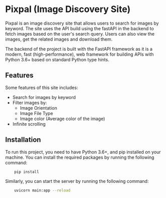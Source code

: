 # Pixpal (Image Discovery Site)

Pixpal is an image discovery site that allows users to search for images by keyword. The site uses the API build using the fastAPI in the backend to fetch images based on the user's search query. Users can also view the images, get the related images and download them.

The backend of the project is built with the FastAPI framework as it is a modern, fast (high-performance), web framework for building APIs with Python 3.6+ based on standard Python type hints.

## Features
Some features of this site includes:

- Search for images by keyword
- Filter images by:
    - Image Orientation
    - Image File Type
    - Image color (Average color of the image)
- Infinite scrolling

## Installation
To run this project, you need to have Python 3.6+, and pip installed on your machine. You can install the required packages by running the following command:

```bash
    pip install
```

Similarly, you can start the server by running the following command:

```bash
    uvicorn main:app --reload
```
